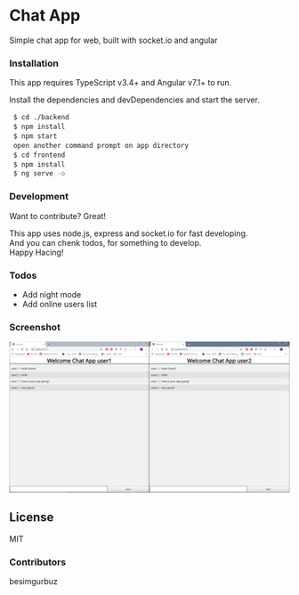 # Chat App 
Simple chat app for web, built with socket.io and angular

### Installation
This app requires TypeScript v3.4+ and Angular v7.1+ to run.

Install the dependencies and devDependencies and start the server.

```sh
 $ cd ./backend
 $ npm install 
 $ npm start
 open another command prompt on app directory
 $ cd frontend
 $ npm install
 $ ng serve -o 
```

### Development

Want to contribute? Great!

This app uses node.js, express and socket.io for fast developing. <br>
And you can chenk todos, for something to develop.<br>
Happy Hacing!

### Todos

- Add night mode
- Add online users list

### Screenshot

![](readme.png)

License
----

MIT

### Contributors

besimgurbuz <br>